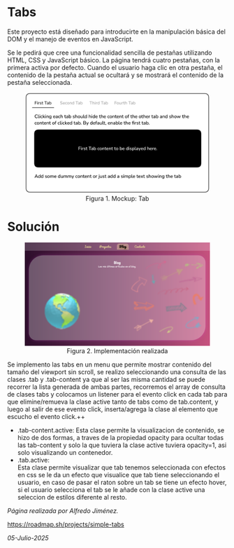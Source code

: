 # Tabs

Este proyecto está diseñado para introducirte en la manipulación básica del DOM y el manejo de eventos en JavaScript.

Se le pedirá que cree una funcionalidad sencilla de pestañas utilizando HTML, CSS y JavaScript básico. La página tendrá cuatro pestañas, con la primera activa por defecto. Cuando el usuario haga clic en otra pestaña, el contenido de la pestaña actual se ocultará y se mostrará el contenido de la pestaña seleccionada.

<figure>
    <img src="tabs-mockup.png" alt="Mockup" />
    <figcaption style="text-align:center;">Figura 1. Mockup: Tab</figcaption>
</figure>


# Solución 
<figure>
    <img src="tabs.png" alt="Texto alternativo" />
    <figcaption style="text-align:center;">Figura 2. Implementación realizada</figcaption>
</figure>
Se implemento las tabs en un menu que permite mostrar contenido del tamaño del viewport sin scroll, se realizo seleccionando una consulta de las clases .tab y .tab-content ya que al ser las misma cantidad se puede recorrer la lista generada de ambas partes, recorremos el array de consulta de clases tabs y colocamos un listener para el evento click en cada tab para que elimine/remueva la clase active tanto de tabs como de tab.content,
y luego al salir de ese evento click, inserta/agrega la clase al elemento que escucho el evento click.++

- .tab-content.active:
    Esta clase permite la visualizacion de contenido, se hizo de dos formas, a traves de la propiedad opacity para ocultar todas las tab-content y solo la que tuviera la clase active tuviera opacity=1, asi solo visualizando un contenedor.
- .tab.active:  
    Esta clase permite visualizar que tab tenemos seleccionada con efectos en css se le da un efecto que visualice que tab tiene seleccionando el usuario, en caso de pasar el raton sobre un tab se tiene un efecto hover, si el usuario selecciona el tab se le añade con la clase active una seleccion de estilos diferente al resto.

*Página realizada por Alfredo Jiménez.*

https://roadmap.sh/projects/simple-tabs

*05-Julio-2025*